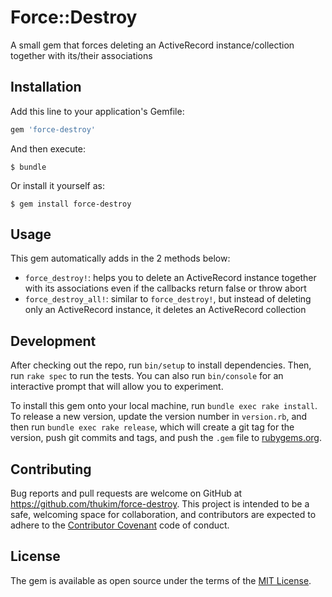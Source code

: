 # Force::Destroy

A small gem that forces deleting an ActiveRecord instance/collection together with its/their associations

## Installation

Add this line to your application's Gemfile:

```ruby
gem 'force-destroy'
```

And then execute:

    $ bundle

Or install it yourself as:

    $ gem install force-destroy

## Usage

This gem automatically adds in the 2 methods below:
  - `force_destroy!`: helps you to delete an ActiveRecord instance together with its associations even if the callbacks return false or throw abort
  - `force_destroy_all!`: similar to `force_destroy!`, but instead of deleting only an ActiveRecord instance, it deletes an ActiveRecord collection

## Development

After checking out the repo, run `bin/setup` to install dependencies. Then, run `rake spec` to run the tests. You can also run `bin/console` for an interactive prompt that will allow you to experiment.

To install this gem onto your local machine, run `bundle exec rake install`. To release a new version, update the version number in `version.rb`, and then run `bundle exec rake release`, which will create a git tag for the version, push git commits and tags, and push the `.gem` file to [rubygems.org](https://rubygems.org).

## Contributing

Bug reports and pull requests are welcome on GitHub at https://github.com/thukim/force-destroy. This project is intended to be a safe, welcoming space for collaboration, and contributors are expected to adhere to the [Contributor Covenant](http://contributor-covenant.org) code of conduct.


## License

The gem is available as open source under the terms of the [MIT License](http://opensource.org/licenses/MIT).

